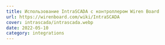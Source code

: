 ```yaml
---
title: Использование IntraSCADA с контроллером Wiren Board
url: https://wirenboard.com/wiki/IntraSCADA
cover: intrascada/intrascada.webp
date: 2022-05-10
category: integrations
---
```

